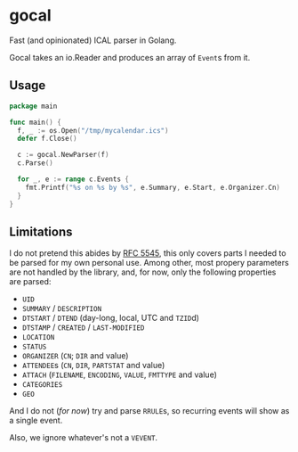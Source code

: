 # gocal

Fast (and opinionated) ICAL parser in Golang.

Gocal takes an io.Reader and produces an array of ```Event```s from it.

## Usage

```go
package main

func main() {
  f, _ := os.Open("/tmp/mycalendar.ics")
  defer f.Close()

  c := gocal.NewParser(f)
  c.Parse()

  for _, e := range c.Events {
    fmt.Printf("%s on %s by %s", e.Summary, e.Start, e.Organizer.Cn)
  }
}
```

## Limitations

I do not pretend this abides by [RFC 5545](https://tools.ietf.org/html/rfc5545),
this only covers parts I needed to be parsed for my own personal use. Among
other, most propery parameters are not handled by the library, and, for now,
only the following properties are parsed:

 * ```UID```
 * ```SUMMARY``` / ```DESCRIPTION```
 * ```DTSTART``` / ```DTEND``` (day-long, local, UTC and ```TZID```d)
 * ```DTSTAMP``` / ```CREATED``` / ```LAST-MODIFIED```
 * ```LOCATION```
 * ```STATUS```
 * ```ORGANIZER``` (```CN```; ```DIR``` and value)
 * ```ATTENDEE```s (```CN```, ```DIR```, ```PARTSTAT``` and value)
 * ```ATTACH``` (```FILENAME```, ```ENCODING```, ```VALUE```, ```FMTTYPE``` and value)
 * ```CATEGORIES```
 * ```GEO```

And I do not (_for now_) try and parse ```RRULE```s, so recurring events will show
as a single event.

Also, we ignore whatever's not a ```VEVENT```.
